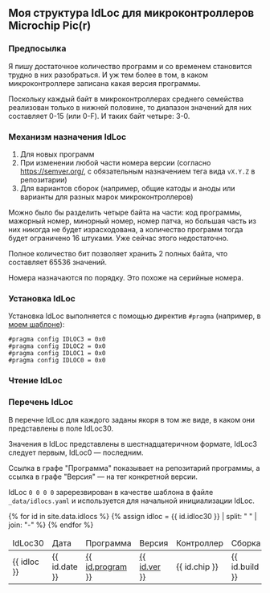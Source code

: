 ## Моя структура IdLoc для микроконтроллеров Microchip Pic(r)

### Предпосылка

Я пишу достаточное количество программ и со временем становится трудно
в них разобраться.  И уж тем более в том, в каком микроконтроллере
записана какая версия программы.

Поскольку каждый байт в микроконтроллерах среднего семейства
реализован только в нижней половине, то диапазон значений для них
составляет 0-15 (или 0-F).  И таких байт четыре: 3-0.

### Механизм назначения IdLoc

1. Для новых программ
2. При изменении любой части номера версии (согласно
   https://semver.org/, с обязательным назначением тега вида `vX.Y.Z`
   в репозитарии)
3. Для вариантов сборок (например, общие катоды и аноды или варианты
   для разных марок микроконтроллеров)

Можно было бы разделить четыре байта на части: код программы, мажорный
номер, минорный номер, номер патча, но большая часть из них никогда не
будет израсходована, а количество программ тогда будет ограничено 16
штуками.  Уже сейчас этого недостаточно.

Полное количество бит позволяет хранить 2 полных байта, что составляет
65536 значений.

Номера назначаются по порядку.  Это похоже на серийные номера.

### Установка IdLoc

Установка IdLoc выполняется с помощью директив `#pragma` (например, в
[моем шаблоне](https://github.com/konstantin-morenko/pic-template/blob/master/src/confbits.c)):

    #pragma config IDLOC3 = 0x0
    #pragma config IDLOC2 = 0x0
    #pragma config IDLOC1 = 0x0
    #pragma config IDLOC0 = 0x0

### Чтение IdLoc

### Перечень IdLoc

В перечне IdLoc для каждого заданы якоря в том же виде, в каком они
представлены в поле IdLoc30.

Значения в IdLoc представлены в шестнадцатеричном формате, IdLoc3
следует первым, IdLoc0 — последним.

Ссылка в графе "Программа" показывает на репозитарий программы, а
ссылка в графе "Версия" — на тег конкретной версии.

IdLoc `0 0 0 0` заререзвирован в качестве шаблона в файле
`_data/idlocs.yaml` и используется для начальной инициализации IdLoc.

<table>
	<thead>
		<tr>
			<td>IdLoc30</td>
			<td>Дата</td>
			<td>Программа</td>
			<td>Версия</td>
			<td>Контроллер</td>
			<td>Сборка</td>
			<td>Примечания</td>
		</tr>
	</thead>
	<tbody>
	{% for id in site.data.idlocs %}
		<tr>
			{% assign idloc = {{ id.idloc30 }} | split: " " | join: "-" %}
			<td><a id="{{ idloc}}">{{ idloc }}</a></td>
			<td>{{ id.date }}</td>
			<td><a href="{{ id.repo }}">{{ id.program }}</a></td>
			<td><a href="{{ id.tag }}">{{ id.ver }}</a></td>
			<td>{{ id.chip }}</td>
			<td>{{ id.build }}</td>
			<td>{{ id.notes }}</td>
		</tr>
	{% endfor %}
	</tbody>
</table>
